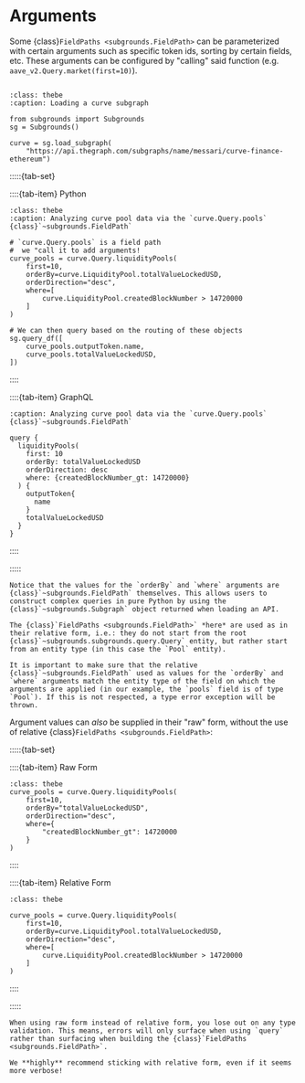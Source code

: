 # Arguments

Some {class}`FieldPaths <subgrounds.FieldPath>` can be parameterized with certain arguments such as specific token ids, sorting by certain fields, etc. These arguments can be configured by "calling" said function (e.g. `aave_v2.Query.market(first=10)`).

```{thebe-button}
```

```{code-block} python
:class: thebe
:caption: Loading a curve subgraph

from subgrounds import Subgrounds
sg = Subgrounds()

curve = sg.load_subgraph(
    "https://api.thegraph.com/subgraphs/name/messari/curve-finance-ethereum")
```

:::::{tab-set}

::::{tab-item} Python
```{code-block} python
:class: thebe
:caption: Analyzing curve pool data via the `curve.Query.pools` {class}`~subgrounds.FieldPath`

# `curve.Query.pools` is a field path
#  we "call it to add arguments!
curve_pools = curve.Query.liquidityPools(
    first=10,
    orderBy=curve.LiquidityPool.totalValueLockedUSD,
    orderDirection="desc",
    where=[
        curve.LiquidityPool.createdBlockNumber > 14720000
    ]
)

# We can then query based on the routing of these objects
sg.query_df([
    curve_pools.outputToken.name,
    curve_pools.totalValueLockedUSD,
])
```
::::

::::{tab-item} GraphQL
```{code-block} graphql
:caption: Analyzing curve pool data via the `curve.Query.pools` {class}`~subgrounds.FieldPath`

query {
  liquidityPools(
    first: 10
    orderBy: totalValueLockedUSD
    orderDirection: desc
    where: {createdBlockNumber_gt: 14720000}
  ) {
    outputToken{
      name
    }
    totalValueLockedUSD
  }
}
```
::::

:::::

```{note}
Notice that the values for the `orderBy` and `where` arguments are {class}`~subgrounds.FieldPath` themselves. This allows users to construct complex queries in pure Python by using the {class}`~subgrounds.Subgraph` object returned when loading an API.

The {class}`FieldPaths <subgrounds.FieldPath>` *here* are used as in their relative form, i.e.: they do not start from the root {class}`~subgrounds.subgrounds.query.Query` entity, but rather start from an entity type (in this case the `Pool` entity). 
```

```{warning}
It is important to make sure that the relative {class}`~subgrounds.FieldPath` used as values for the `orderBy` and `where` arguments match the entity type of the field on which the arguments are applied (in our example, the `pools` field is of type `Pool`). If this is not respected, a type error exception will be thrown. 
```

Argument values can *also* be supplied in their "raw" form, without the use of relative {class}`FieldPaths <subgrounds.FieldPath>`:

:::::{tab-set}

::::{tab-item} Raw Form
```{code-block} python
:class: thebe
curve_pools = curve.Query.liquidityPools(
    first=10,
    orderBy="totalValueLockedUSD",
    orderDirection="desc",
    where={
        "createdBlockNumber_gt": 14720000
    }
)
```
::::

::::{tab-item} Relative Form
```{code-block} python
:class: thebe

curve_pools = curve.Query.liquidityPools(
    first=10,
    orderBy=curve.LiquidityPool.totalValueLockedUSD,
    orderDirection="desc",
    where=[
        curve.LiquidityPool.createdBlockNumber > 14720000
    ]
)
```
::::

:::::

```{warning}
When using raw form instead of relative form, you lose out on any type validation. This means, errors will only surface when using `query` rather than surfacing when building the {class}`FieldPaths <subgrounds.FieldPath>`.

We **highly** recommend sticking with relative form, even if it seems more verbose!
```

